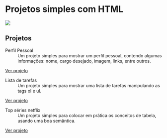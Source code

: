 # Projetos simples com HTML

<img src="https://i.pinimg.com/564x/e7/10/fc/e710fc91ea868423afacdfe468d29b34.jpg">

## Projetos

<dl>
  <dt>Perfil Pessoal</dt>
  <dd>Um projeto simples para mostrar um perfil pessoal, contendo algumas informações: nome, cargo desejado, imagem, links, entre outros.</dd>

  <a href="https://devericoliveira.github.io/projetos-simples-html/perfil_pessoal/index.html" target="_blank">Ver projeto</a>
<dl>

<dl>
  <dt>Lista de tarefas</dt>
  <dd>Um projeto simples para mostrar uma lista de tarefas manipulando as tags ol e ul.</dd>

  <a href="https://devericoliveira.github.io/projetos-simples-html/lista_de_tarefas/index.html" target="_blank">Ver projeto</a>
<dl>

<dl>
  <dt>Top séries netflix</dt>
  <dd>Um projeto simples para colocar em prática os conceitos de tabela, usando uma boa semântica.</dd>

  <a href="https://devericoliveira.github.io/projetos-simples-html/top_series_netflix/index.html" target="_blank">Ver projeto</a>
<dl>